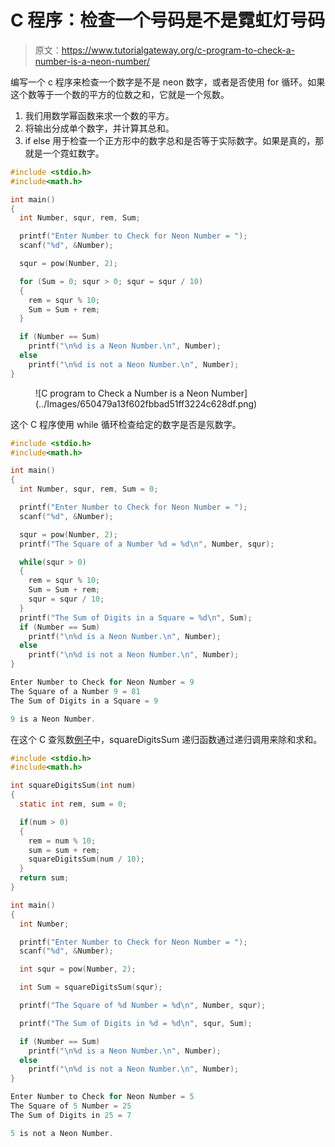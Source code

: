 # C 程序：检查一个号码是不是霓虹灯号码

> 原文：<https://www.tutorialgateway.org/c-program-to-check-a-number-is-a-neon-number/>

编写一个 c 程序来检查一个数字是不是 neon 数字，或者是否使用 for 循环。如果这个数等于一个数的平方的位数之和，它就是一个氖数。

1.  我们用数学幂函数来求一个数的平方。
2.  将输出分成单个数字，并计算其总和。
3.  if else 用于检查一个正方形中的数字总和是否等于实际数字。如果是真的，那就是一个霓虹数字。

```c
#include <stdio.h>
#include<math.h>

int main()
{
  int Number, squr, rem, Sum;

  printf("Enter Number to Check for Neon Number = ");
  scanf("%d", &Number);

  squr = pow(Number, 2);

  for (Sum = 0; squr > 0; squr = squr / 10)
  {
    rem = squr % 10;
    Sum = Sum + rem;
  }

  if (Number == Sum)
    printf("\n%d is a Neon Number.\n", Number);
  else
    printf("\n%d is not a Neon Number.\n", Number);
}

```

<figure class="wp-block-image size-large">![C program to Check a Number is a Neon Number](../Images/650479a13f602fbbad51ff3224c628df.png)</figure>

这个 C 程序使用 while 循环检查给定的数字是否是氖数字。

```c
#include <stdio.h>
#include<math.h>

int main()
{
  int Number, squr, rem, Sum = 0;

  printf("Enter Number to Check for Neon Number = ");
  scanf("%d", &Number);

  squr = pow(Number, 2);
  printf("The Square of a Number %d = %d\n", Number, squr);

  while(squr > 0)
  {
    rem = squr % 10;
    Sum = Sum + rem;
    squr = squr / 10;
  }
  printf("The Sum of Digits in a Square = %d\n", Sum);
  if (Number == Sum)
    printf("\n%d is a Neon Number.\n", Number);
  else
    printf("\n%d is not a Neon Number.\n", Number);
}

```

```c
Enter Number to Check for Neon Number = 9
The Square of a Number 9 = 81
The Sum of Digits in a Square = 9

9 is a Neon Number.
```

在这个 C 查氖数[例子](https://www.tutorialgateway.org/c-programming-examples/)中，squareDigitsSum 递归函数通过递归调用来除和求和。

```c
#include <stdio.h>
#include<math.h>

int squareDigitsSum(int num)
{
  static int rem, sum = 0;

  if(num > 0)
  {
    rem = num % 10;
    sum = sum + rem;
    squareDigitsSum(num / 10);
  }
  return sum;
}

int main()
{
  int Number;

  printf("Enter Number to Check for Neon Number = ");
  scanf("%d", &Number);

  int squr = pow(Number, 2);

  int Sum = squareDigitsSum(squr);

  printf("The Square of %d Number = %d\n", Number, squr);

  printf("The Sum of Digits in %d = %d\n", squr, Sum);

  if (Number == Sum)
    printf("\n%d is a Neon Number.\n", Number);
  else
    printf("\n%d is not a Neon Number.\n", Number);
}

```

```c
Enter Number to Check for Neon Number = 5
The Square of 5 Number = 25
The Sum of Digits in 25 = 7

5 is not a Neon Number.
```